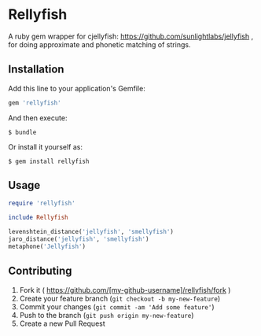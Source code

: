 # Rellyfish

A ruby gem wrapper for cjellyfish: https://github.com/sunlightlabs/jellyfish , for doing approximate and phonetic matching of strings.

## Installation

Add this line to your application's Gemfile:

```ruby
gem 'rellyfish'
```

And then execute:

    $ bundle

Or install it yourself as:

    $ gem install rellyfish

## Usage

```ruby
require 'rellyfish'

include Rellyfish

levenshtein_distance('jellyfish', 'smellyfish')
jaro_distance('jellyfish', 'smellyfish')
metaphone('Jellyfish')

```

## Contributing

1. Fork it ( https://github.com/[my-github-username]/rellyfish/fork )
2. Create your feature branch (`git checkout -b my-new-feature`)
3. Commit your changes (`git commit -am 'Add some feature'`)
4. Push to the branch (`git push origin my-new-feature`)
5. Create a new Pull Request
